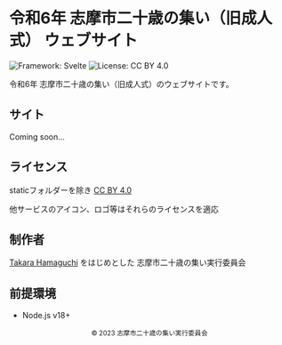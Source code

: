 # 令和6年 志摩市二十歳の集い（旧成人式） ウェブサイト

![Framework: Svelte](https://img.shields.io/badge/Framework-Svelte-ff4000?style=for-the-badge&logo=svelte)
![License: CC BY 4.0](https://img.shields.io/badge/License-CC%20BY%204.0-000000?style=for-the-badge)

</div>

令和6年 志摩市二十歳の集い（旧成人式）のウェブサイトです。

## サイト

Coming soon...

## ライセンス

staticフォルダーを除き [CC BY 4.0](./LICENSE)

他サービスのアイコン、ロゴ等はそれらのライセンスを適応

## 制作者

[Takara Hamaguchi](https://github.com/takara2314) をはじめとした
志摩市二十歳の集い実行委員会

## 前提環境

- Node.js v18+

<div align="center">
<small>
© 2023 志摩市二十歳の集い実行委員会
</small>
</div>

